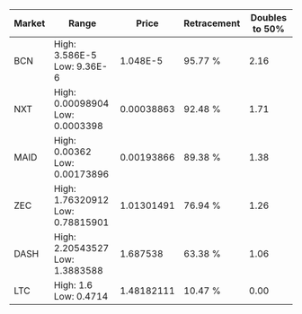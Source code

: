 | Market | Range | Price| Retracement | Doubles to 50% |
| --- | --- | --- | --- | --- |
| BCN | High: 3.586E-5<br />Low: 9.36E-6 | 1.048E-5 | 95.77 % | 2.16 |
| NXT | High: 0.00098904<br />Low: 0.0003398 | 0.00038863 | 92.48 % | 1.71 |
| MAID | High: 0.00362<br />Low: 0.00173896 | 0.00193866 | 89.38 % | 1.38 |
| ZEC | High: 1.76320912<br />Low: 0.78815901 | 1.01301491 | 76.94 % | 1.26 |
| DASH | High: 2.20543527<br />Low: 1.3883588 | 1.687538 | 63.38 % | 1.06 |
| LTC | High: 1.6<br />Low: 0.4714 | 1.48182111 | 10.47 % | 0.00 |
